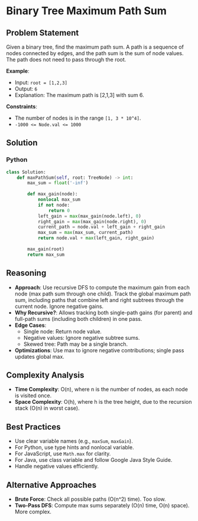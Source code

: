 # Binary Tree Maximum Path Sum

## Problem Statement
Given a binary tree, find the maximum path sum. A path is a sequence of nodes connected by edges, and the path sum is the sum of node values. The path does not need to pass through the root.

**Example**:
- Input: `root = [1,2,3]`
- Output: `6`
- Explanation: The maximum path is [2,1,3] with sum 6.

**Constraints**:
- The number of nodes is in the range `[1, 3 * 10^4]`.
- `-1000 <= Node.val <= 1000`

## Solution

### Python
```python
class Solution:
    def maxPathSum(self, root: TreeNode) -> int:
        max_sum = float('-inf')
        
        def max_gain(node):
            nonlocal max_sum
            if not node:
                return 0
            left_gain = max(max_gain(node.left), 0)
            right_gain = max(max_gain(node.right), 0)
            current_path = node.val + left_gain + right_gain
            max_sum = max(max_sum, current_path)
            return node.val + max(left_gain, right_gain)
        
        max_gain(root)
        return max_sum
```

## Reasoning
- **Approach**: Use recursive DFS to compute the maximum gain from each node (max path sum through one child). Track the global maximum path sum, including paths that combine left and right subtrees through the current node. Ignore negative gains.
- **Why Recursive?**: Allows tracking both single-path gains (for parent) and full-path sums (including both children) in one pass.
- **Edge Cases**:
  - Single node: Return node value.
  - Negative values: Ignore negative subtree sums.
  - Skewed tree: Path may be a single branch.
- **Optimizations**: Use max to ignore negative contributions; single pass updates global max.

## Complexity Analysis
- **Time Complexity**: O(n), where n is the number of nodes, as each node is visited once.
- **Space Complexity**: O(h), where h is the tree height, due to the recursion stack (O(n) in worst case).

## Best Practices
- Use clear variable names (e.g., `maxSum`, `maxGain`).
- For Python, use type hints and nonlocal variable.
- For JavaScript, use `Math.max` for clarity.
- For Java, use class variable and follow Google Java Style Guide.
- Handle negative values efficiently.

## Alternative Approaches
- **Brute Force**: Check all possible paths (O(n^2) time). Too slow.
- **Two-Pass DFS**: Compute max sums separately (O(n) time, O(n) space). More complex.